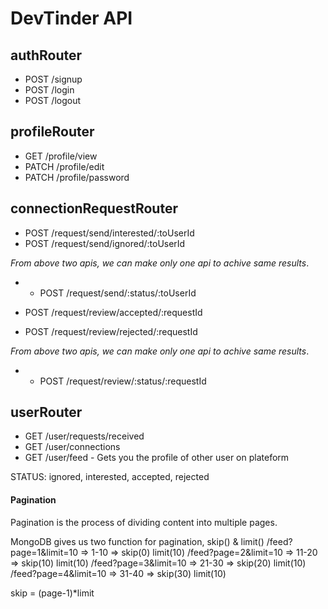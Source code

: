 # DevTinder API

## authRouter
- POST /signup
- POST /login
- POST /logout

## profileRouter
- GET /profile/view
- PATCH /profile/edit
- PATCH /profile/password

## connectionRequestRouter
- POST /request/send/interested/:toUserId
- POST /request/send/ignored/:toUserId

_From above two apis, we can make only one api to achive same results_.
- - POST /request/send/:status/:toUserId

- POST /request/review/accepted/:requestId
- POST /request/review/rejected/:requestId

_From above two apis, we can make only one api to achive same results_.
- - POST /request/review/:status/:requestId

## userRouter
- GET /user/requests/received
- GET /user/connections
- GET /user/feed  - Gets you the profile of other user on plateform

STATUS: ignored, interested, accepted, rejected


#### Pagination
Pagination is the process of dividing content into multiple pages.

MongoDB gives us two function for pagination, skip() & limit()
 /feed?page=1&limit=10  =>  1-10    => skip(0)  limit(10)
 /feed?page=2&limit=10  => 11-20    => skip(10) limit(10)
 /feed?page=3&limit=10  => 21-30    => skip(20) limit(10)
 /feed?page=4&limit=10  => 31-40    => skip(30) limit(10)

 skip = (page-1)*limit